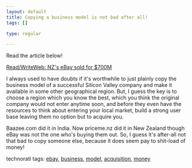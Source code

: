 ```yaml
--- 
layout: default
title: Copying a business model is not bad after all!
tags: []

type: regular

---
```

<div> <p> Read the article below! </p>  <p> <a href="http://www.readwriteweb.com/archives/nzs_ebay_sold_f.php">Read/WriteWeb: NZ's eBay sold for $700M</a> 
  
 I always used to have doubts if it's worthwhile to just plainly copy the business model of a successful Silicon Valley company and make it available in some other geographical region. But, I guess the key is to choose a region which you know the best, which you think the original company would not enter anytime soon, and before they even have the resources to think about entering your local market, build a strong user base leaving them no option but to acquire you.  </p>  <p> Baazee.com did it in India. Now priceme.nz did it in New Zealand though eBay was not the one who's buying them out. So, I guess it's after-all not that bad to copy someone else, because it does seem pay to shit-load of money! </p> <p>technorati tags: <a href="http://technorati.com/tag/ebay" rel="tag">ebay</a>, <a href="http://technorati.com/tag/business" rel="tag">business</a>, <a href="http://technorati.com/tag/model" rel="tag">model</a>, <a href="http://technorati.com/tag/acquisition" rel="tag">acquisition</a>, <a href="http://technorati.com/tag/money" rel="tag">money</a></p></div>
